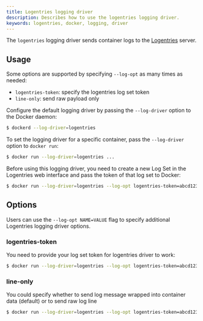```yaml
---
title: Logentries logging driver
description: Describes how to use the logentries logging driver.
keywords: logentries, docker, logging, driver
---
```


The `logentries` logging driver sends container logs to the
[Logentries](https://logentries.com/) server.

## Usage

Some options are supported by specifying `--log-opt` as many times as needed:

 - `logentries-token`: specify the logentries log set token
 - `line-only`: send raw payload only

Configure the default logging driver by passing the
`--log-driver` option to the Docker daemon:

```bash
$ dockerd --log-driver=logentries
```

To set the logging driver for a specific container, pass the
`--log-driver` option to `docker run`:

```bash
$ docker run --log-driver=logentries ...
```

Before using this logging driver, you need to create a new Log Set in the
Logentries web interface and pass the token of that log set to Docker:

```bash
$ docker run --log-driver=logentries --log-opt logentries-token=abcd1234-12ab-34cd-5678-0123456789ab
```

## Options

Users can use the `--log-opt NAME=VALUE` flag to specify additional Logentries logging driver options.

### logentries-token

You need to provide your log set token for logentries driver to work:

```bash
$ docker run --log-driver=logentries --log-opt logentries-token=abcd1234-12ab-34cd-5678-0123456789ab
```

### line-only

You could specify whether to send log message wrapped into container data (default) or to send raw log line

```bash
$ docker run --log-driver=logentries --log-opt logentries-token=abcd1234-12ab-34cd-5678-0123456789ab --log-opt line-only=true
```
